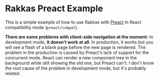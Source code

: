 # Rakkas Preact Example

This is a simple example of how to use Rakkas with [Preact](https://preactjs.com/) in React compatibility mode (`preact/compat`).

**There are some problems with client-side navigation at the moment:** In development mode, **it doesn't work at all**. In production, it works but you will see a flash of a blank page before the new page is rendered. The problem in the production is caused by Preact's lack of support for the concurrent mode. React can render a new component tree in the background while still showing the old one, but Preact can't. I don't know the root cause of the problem in development mode, but it's probably related.
